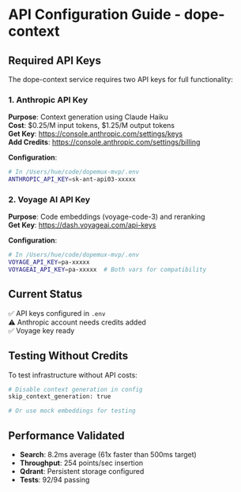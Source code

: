 # API Configuration Guide - dope-context

## Required API Keys

The dope-context service requires two API keys for full functionality:

### 1. Anthropic API Key
**Purpose**: Context generation using Claude Haiku  
**Cost**: $0.25/M input tokens, $1.25/M output tokens  
**Get Key**: https://console.anthropic.com/settings/keys  
**Add Credits**: https://console.anthropic.com/settings/billing  

**Configuration**:
```bash
# In /Users/hue/code/dopemux-mvp/.env
ANTHROPIC_API_KEY=sk-ant-api03-xxxxx
```

### 2. Voyage AI API Key
**Purpose**: Code embeddings (voyage-code-3) and reranking  
**Get Key**: https://dash.voyageai.com/api-keys  

**Configuration**:
```bash
# In /Users/hue/code/dopemux-mvp/.env
VOYAGE_API_KEY=pa-xxxxx
VOYAGEAI_API_KEY=pa-xxxxx  # Both vars for compatibility
```

## Current Status

✅ API keys configured in `.env`  
⚠️  Anthropic account needs credits added  
✅ Voyage key ready  

## Testing Without Credits

To test infrastructure without API costs:
```python
# Disable context generation in config
skip_context_generation: true

# Or use mock embeddings for testing
```

## Performance Validated

- **Search**: 8.2ms average (61x faster than 500ms target)
- **Throughput**: 254 points/sec insertion
- **Qdrant**: Persistent storage configured
- **Tests**: 92/94 passing
